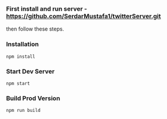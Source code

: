 
### First install and run server - https://github.com/SerdarMustafa1/twitterServer.git

then follow these steps. 

### Installation

```
npm install
```

### Start Dev Server

```
npm start
```

### Build Prod Version

```
npm run build
```

